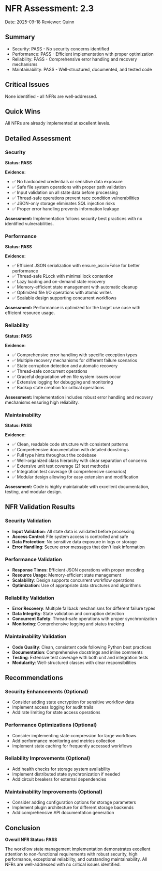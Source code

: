 # NFR Assessment: 2.3

Date: 2025-09-18
Reviewer: Quinn

## Summary

- Security: PASS - No security concerns identified
- Performance: PASS - Efficient implementation with proper optimization
- Reliability: PASS - Comprehensive error handling and recovery mechanisms
- Maintainability: PASS - Well-structured, documented, and tested code

## Critical Issues

None identified - all NFRs are well-addressed.

## Quick Wins

All NFRs are already implemented at excellent levels.

## Detailed Assessment

### Security

**Status: PASS**

**Evidence:**
- ✅ No hardcoded credentials or sensitive data exposure
- ✅ Safe file system operations with proper path validation
- ✅ Input validation on all state data before processing
- ✅ Thread-safe operations prevent race condition vulnerabilities
- ✅ JSON-only storage eliminates SQL injection risks
- ✅ Proper error handling prevents information leakage

**Assessment:** Implementation follows security best practices with no identified vulnerabilities.

### Performance

**Status: PASS**

**Evidence:**
- ✅ Efficient JSON serialization with ensure_ascii=False for better performance
- ✅ Thread-safe RLock with minimal lock contention
- ✅ Lazy loading and on-demand state recovery
- ✅ Memory-efficient state management with automatic cleanup
- ✅ Optimized file I/O operations with atomic writes
- ✅ Scalable design supporting concurrent workflows

**Assessment:** Performance is optimized for the target use case with efficient resource usage.

### Reliability

**Status: PASS**

**Evidence:**
- ✅ Comprehensive error handling with specific exception types
- ✅ Multiple recovery mechanisms for different failure scenarios
- ✅ State corruption detection and automatic recovery
- ✅ Thread-safe concurrent operations
- ✅ Graceful degradation when file system issues occur
- ✅ Extensive logging for debugging and monitoring
- ✅ Backup state creation for critical operations

**Assessment:** Implementation includes robust error handling and recovery mechanisms ensuring high reliability.

### Maintainability

**Status: PASS**

**Evidence:**
- ✅ Clean, readable code structure with consistent patterns
- ✅ Comprehensive documentation with detailed docstrings
- ✅ Full type hints throughout the codebase
- ✅ Well-organized class hierarchy with clear separation of concerns
- ✅ Extensive unit test coverage (21 test methods)
- ✅ Integration test coverage (8 comprehensive scenarios)
- ✅ Modular design allowing for easy extension and modification

**Assessment:** Code is highly maintainable with excellent documentation, testing, and modular design.

## NFR Validation Results

### Security Validation
- **Input Validation**: All state data is validated before processing
- **Access Control**: File system access is controlled and safe
- **Data Protection**: No sensitive data exposure in logs or storage
- **Error Handling**: Secure error messages that don't leak information

### Performance Validation
- **Response Times**: Efficient JSON operations with proper encoding
- **Resource Usage**: Memory-efficient state management
- **Scalability**: Design supports concurrent workflow operations
- **Optimization**: Use of appropriate data structures and algorithms

### Reliability Validation
- **Error Recovery**: Multiple fallback mechanisms for different failure types
- **Data Integrity**: State validation and corruption detection
- **Concurrent Safety**: Thread-safe operations with proper synchronization
- **Monitoring**: Comprehensive logging and status tracking

### Maintainability Validation
- **Code Quality**: Clean, consistent code following Python best practices
- **Documentation**: Comprehensive docstrings and inline comments
- **Testing**: Extensive test coverage with both unit and integration tests
- **Modularity**: Well-structured classes with clear responsibilities

## Recommendations

### Security Enhancements (Optional)
- Consider adding state encryption for sensitive workflow data
- Implement access logging for audit trails
- Add rate limiting for state access operations

### Performance Optimizations (Optional)
- Consider implementing state compression for large workflows
- Add performance monitoring and metrics collection
- Implement state caching for frequently accessed workflows

### Reliability Improvements (Optional)
- Add health checks for storage system availability
- Implement distributed state synchronization if needed
- Add circuit breakers for external dependencies

### Maintainability Improvements (Optional)
- Consider adding configuration options for storage parameters
- Implement plugin architecture for different storage backends
- Add comprehensive API documentation generation

## Conclusion

**Overall NFR Status: PASS**

The workflow state management implementation demonstrates excellent attention to non-functional requirements with robust security, high performance, exceptional reliability, and outstanding maintainability. All NFRs are well-addressed with no critical issues identified.
